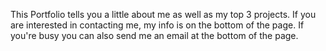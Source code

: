 This Portfolio tells you a little about me as well as my top 3 projects. If you are interested in contacting me, my info is on the bottom of the page. If you're busy you can also send me an email at the bottom of the page.
